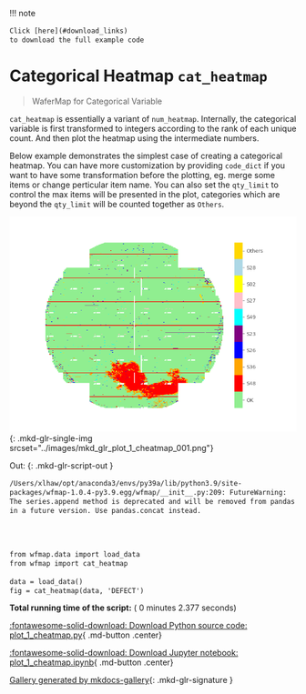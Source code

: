 
<!--
 DO NOT EDIT.
 THIS FILE WAS AUTOMATICALLY GENERATED BY mkdocs-gallery.
 TO MAKE CHANGES, EDIT THE SOURCE PYTHON FILE:
 "docs/examples/plot_1_cheatmap.py"
 LINE NUMBERS ARE GIVEN BELOW.
-->

!!! note

    Click [here](#download_links)
    to download the full example code


Categorical Heatmap `cat_heatmap`
=================================
> WaferMap for Categorical Variable

`cat_heatmap` is essentially a variant of `num_heatmap`. Internally, the categorical variable is  first transformed to integers according to the rank of each unique count. And then plot the heatmap using the intermediate numbers.

Below example demonstrates the simplest case of creating a categorical heatmap. You can have more customization by providing `code_dict` if you want to have some transformation before the plotting, eg. merge some items or change perticular item name. You can also set the `qty_limit` to control the max items will be presented in the plot, categories which are beyond the `qty_limit` will be counted together as `Others`.

<!-- GENERATED FROM PYTHON SOURCE LINES 11-17 -->


![plot 1 cheatmap](./images/mkd_glr_plot_1_cheatmap_001.png){: .mkd-glr-single-img srcset="../images/mkd_glr_plot_1_cheatmap_001.png"}

Out:
{: .mkd-glr-script-out }

```{.shell .mkd-glr-script-out-disp }
/Users/xlhaw/opt/anaconda3/envs/py39a/lib/python3.9/site-packages/wfmap-1.0.4-py3.9.egg/wfmap/__init__.py:209: FutureWarning: The series.append method is deprecated and will be removed from pandas in a future version. Use pandas.concat instead.

```







<br />

```{.python }

from wfmap.data import load_data
from wfmap import cat_heatmap

data = load_data()
fig = cat_heatmap(data, 'DEFECT')
```


**Total running time of the script:** ( 0 minutes  2.377 seconds)

<div id="download_links"></div>



[:fontawesome-solid-download: Download Python source code: plot_1_cheatmap.py](./plot_1_cheatmap.py){ .md-button .center}

[:fontawesome-solid-download: Download Jupyter notebook: plot_1_cheatmap.ipynb](./plot_1_cheatmap.ipynb){ .md-button .center}


[Gallery generated by mkdocs-gallery](https://mkdocs-gallery.github.io){: .mkd-glr-signature }
